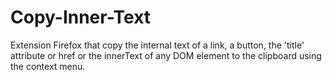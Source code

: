 # Copy-Inner-Text
Extension Firefox that copy the internal text of a link, a button, the 'title' attribute  or href or the innerText of any DOM element to the clipboard using the context menu.
